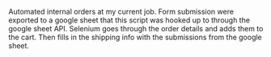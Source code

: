 Automated internal orders at my current job. Form submission were exported to a google sheet that this script was hooked up to through the google sheet API. Selenium goes through the order details and adds them to the cart. Then fills in the shipping info with the submissions from the google sheet.
